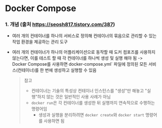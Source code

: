 # Docker Compose

### 1. 개념 (출처 https://seosh817.tistory.com/387)

- 여러 개의 컨테이너를 하나의 서비스로 정의해 컨테이너의 묶음으로 관리할 수 있는 작업 환경을 제공하는 관리 도구

- 여러 개의 컨테이너가 하나의 어플리케이션으로 동작할 때 도커 컴포즈를 사용하지 않는다면, 이를 테스트 할 때 각 컨테이너를 하나씩 생성 및 실행 해야 됨 
  -> Docker Compose를 사용하면 docker-compose.yml` 파일에 정의된 모든 서비스(컨테이너)를 한 번에 생성하고 실행할 수 있음

  > 참고
  >
  > - 컨테이너는 기술의 특성상 컨테이너 인스턴스를 "생성"만 해놓고 "실행"하지 않는 것은 일반적인 사용 사례가 아님
  > - `docker run`은 각 컨테이너를 생성한 뒤 실행까지 연속적으로 수행하는 명령어임
  >   - 생성과 실행을 분리하려면 `docker create`와 `docker start` 명령어를 사용하면 됨